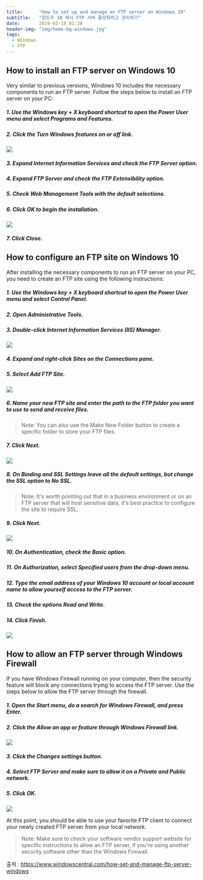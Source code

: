 ```yaml
---
title:      "How to set up and manage an FTP server on Windows 10"
subtitle:   "윈도우 10 에서 FTP 서버 활성화하고 관리하기"
date:       2019-03-19 01:20
header-img: "img/home-bg-windows.jpg"
tags:
  - Windows
  - FTP
---
```


## How to install an FTP server on Windows 10

Very similar to previous versions, Windows 10 includes the necessary components to run an FTP server. Follow the steps below to install an FTP server on your PC:

##### 1. Use the *Windows key + X* keyboard shortcut to open the Power User menu and select Programs and Features.

##### 2. Click the *Turn Windows features on or off* link.

![](/img/post/2019-03-19-windows-how-to-enable-ftp-server-on-windows-10/windows-how-to-enable-ftp-server-on-windows-10-00001.webp)

##### 3. Expand Internet Information Services and check the *FTP Server* option.

##### 4. Expand FTP Server and check the *FTP Extensibility* option.

##### 5. Check *Web Management Tools* with the default selections.

##### 6. Click *OK* to begin the installation.

![](/img/post/2019-03-19-windows-how-to-enable-ftp-server-on-windows-10/windows-how-to-enable-ftp-server-on-windows-10-00002.webp)

##### 7. Click *Close*.


## How to configure an FTP site on Windows 10

After installing the necessary components to run an FTP server on your PC, you need to create an FTP site using the following instructions:

##### 1. Use the *Windows key + X* keyboard shortcut to open the Power User menu and select Control Panel.

##### 2. Open *Administrative Tools*.

##### 3. Double-click *Internet Information Services (IIS) Manager*.

![](/img/post/2019-03-19-windows-how-to-enable-ftp-server-on-windows-10/windows-how-to-enable-ftp-server-on-windows-10-00003.webp)

##### 4. Expand and right-click *Sites* on the Connections pane.

##### 5. Select *Add FTP Site*.

![](/img/post/2019-03-19-windows-how-to-enable-ftp-server-on-windows-10/windows-how-to-enable-ftp-server-on-windows-10-00004.webp)

##### 6. Name your new FTP site and enter the path to the FTP folder you want to use to send and receive files.

> Note: You can also use the Make New Folder button to create a specific folder to store your FTP files.

##### 7. Click *Next*.

![](/img/post/2019-03-19-windows-how-to-enable-ftp-server-on-windows-10/windows-how-to-enable-ftp-server-on-windows-10-00005.webp)

##### 8. On Binding and SSL Settings leave all the default settings, but change the SSL option to *No SSL*.

> Note: It's worth pointing out that in a business environment or on an FTP server that will host sensitive data, it's best practice to configure the site to require SSL.

##### 9. Click *Next*.

![](/img/post/2019-03-19-windows-how-to-enable-ftp-server-on-windows-10/windows-how-to-enable-ftp-server-on-windows-10-00006.webp)

##### 10. On Authentication, check the *Basic* option.

##### 11. On Authorization, select *Specified users* from the drop-down menu.

##### 12. Type the email address of your Windows 10 account or local account name to allow yourself access to the FTP server.

##### 13. Check the options *Read* and *Write*.

##### 14. Click *Finish*.

![](/img/post/2019-03-19-windows-how-to-enable-ftp-server-on-windows-10/windows-how-to-enable-ftp-server-on-windows-10-00007.webp)


## How to allow an FTP server through Windows Firewall

If you have Windows Firewall running on your computer, then the security feature will block any connections trying to access the FTP server. Use the steps below to allow the FTP server through the firewall.

##### 1. Open the Start menu, do a search for *Windows Firewall*, and press *Enter*.

##### 2. Click the *Allow an app or feature through Windows Firewall* link.

![](/img/post/2019-03-19-windows-how-to-enable-ftp-server-on-windows-10/windows-how-to-enable-ftp-server-on-windows-10-00008.webp)

##### 3. Click the *Changes* settings button.

##### 4. Select *FTP Server* and make sure to allow it on a *Private* and *Public* network.

##### 5. Click *OK*.

![](/img/post/2019-03-19-windows-how-to-enable-ftp-server-on-windows-10/windows-how-to-enable-ftp-server-on-windows-10-00009.webp)

At this point, you should be able to use your favorite FTP client to connect your newly created FTP server from your local network.

> Note: Make sure to check your software vendor support website for specific instructions to allow an FTP server, if you're using another security software other than the Windows Firewall.

출처 : https://www.windowscentral.com/how-set-and-manage-ftp-server-windows